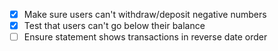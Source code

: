 - [x] Make sure users can't withdraw/deposit negative numbers
- [x] Test that users can't go below their balance
- [ ] Ensure statement shows transactions in reverse date order
